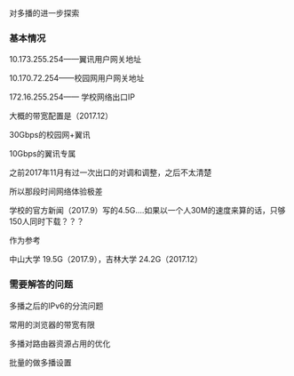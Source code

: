 对多播的进一步探索

### 基本情况

10.173.255.254——翼讯用户网关地址

10.170.72.254——校园网用户网关地址

172.16.255.254—— 学校网络出口IP

大概的带宽配置是（2017.12）

30Gbps的校园网+翼讯

10Gbps的翼讯专属

之前2017年11月有过一次出口的对调和调整，之后不太清楚

所以那段时间网络体验极差

学校的官方新闻（2017.9）写的4.5G....如果以一个人30M的速度来算的话，只够150人同时下载？？？

作为参考

中山大学 19.5G（2017.9），吉林大学 24.2G（2017.12）

### 需要解答的问题

多播之后的IPv6的分流问题

常用的浏览器的带宽有限

多播对路由器资源占用的优化

批量的做多播设置